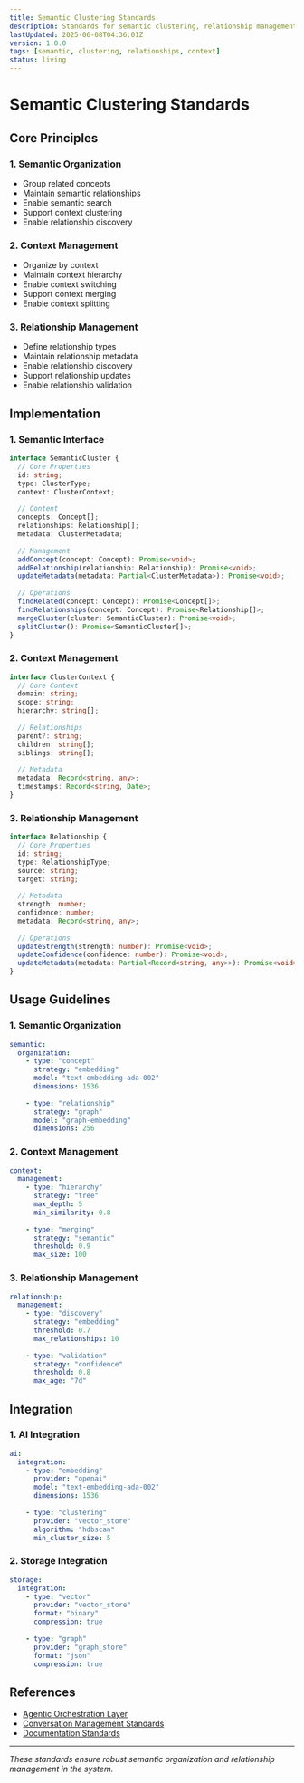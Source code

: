 ```yaml
---
title: Semantic Clustering Standards
description: Standards for semantic clustering, relationship management, and context organization in the CLARITY_ENGINE system.
lastUpdated: 2025-06-08T04:36:01Z
version: 1.0.0
tags: [semantic, clustering, relationships, context]
status: living
---
```


# Semantic Clustering Standards

## Core Principles

### 1. Semantic Organization
- Group related concepts
- Maintain semantic relationships
- Enable semantic search
- Support context clustering
- Enable relationship discovery

### 2. Context Management
- Organize by context
- Maintain context hierarchy
- Enable context switching
- Support context merging
- Enable context splitting

### 3. Relationship Management
- Define relationship types
- Maintain relationship metadata
- Enable relationship discovery
- Support relationship updates
- Enable relationship validation

## Implementation

### 1. Semantic Interface
```typescript
interface SemanticCluster {
  // Core Properties
  id: string;
  type: ClusterType;
  context: ClusterContext;
  
  // Content
  concepts: Concept[];
  relationships: Relationship[];
  metadata: ClusterMetadata;
  
  // Management
  addConcept(concept: Concept): Promise<void>;
  addRelationship(relationship: Relationship): Promise<void>;
  updateMetadata(metadata: Partial<ClusterMetadata>): Promise<void>;
  
  // Operations
  findRelated(concept: Concept): Promise<Concept[]>;
  findRelationships(concept: Concept): Promise<Relationship[]>;
  mergeCluster(cluster: SemanticCluster): Promise<void>;
  splitCluster(): Promise<SemanticCluster[]>;
}
```

### 2. Context Management
```typescript
interface ClusterContext {
  // Core Context
  domain: string;
  scope: string;
  hierarchy: string[];
  
  // Relationships
  parent?: string;
  children: string[];
  siblings: string[];
  
  // Metadata
  metadata: Record<string, any>;
  timestamps: Record<string, Date>;
}
```

### 3. Relationship Management
```typescript
interface Relationship {
  // Core Properties
  id: string;
  type: RelationshipType;
  source: string;
  target: string;
  
  // Metadata
  strength: number;
  confidence: number;
  metadata: Record<string, any>;
  
  // Operations
  updateStrength(strength: number): Promise<void>;
  updateConfidence(confidence: number): Promise<void>;
  updateMetadata(metadata: Partial<Record<string, any>>): Promise<void>;
}
```

## Usage Guidelines

### 1. Semantic Organization
```yaml
semantic:
  organization:
    - type: "concept"
      strategy: "embedding"
      model: "text-embedding-ada-002"
      dimensions: 1536
    
    - type: "relationship"
      strategy: "graph"
      model: "graph-embedding"
      dimensions: 256
```

### 2. Context Management
```yaml
context:
  management:
    - type: "hierarchy"
      strategy: "tree"
      max_depth: 5
      min_similarity: 0.8
    
    - type: "merging"
      strategy: "semantic"
      threshold: 0.9
      max_size: 100
```

### 3. Relationship Management
```yaml
relationship:
  management:
    - type: "discovery"
      strategy: "embedding"
      threshold: 0.7
      max_relationships: 10
    
    - type: "validation"
      strategy: "confidence"
      threshold: 0.8
      max_age: "7d"
```

## Integration

### 1. AI Integration
```yaml
ai:
  integration:
    - type: "embedding"
      provider: "openai"
      model: "text-embedding-ada-002"
      dimensions: 1536
    
    - type: "clustering"
      provider: "vector_store"
      algorithm: "hdbscan"
      min_cluster_size: 5
```

### 2. Storage Integration
```yaml
storage:
  integration:
    - type: "vector"
      provider: "vector_store"
      format: "binary"
      compression: true
    
    - type: "graph"
      provider: "graph_store"
      format: "json"
      compression: true
```

## References

- [Agentic Orchestration Layer](../architecture/agentic-orchestration.md)
- [Conversation Management Standards](./conversation-management.md)
- [Documentation Standards](./documentation-standards.md)

---

*These standards ensure robust semantic organization and relationship management in the system.* 
